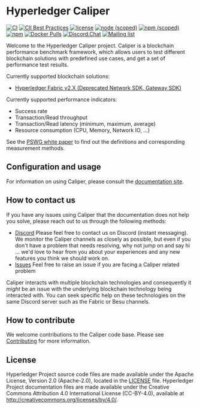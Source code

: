 # Hyperledger Caliper

[![CI](https://github.com/hyperledger-caliper/caliper/actions/workflows/main.yml/badge.svg)](https://github.com/hyperledger-caliper/caliper/actions/workflows/main.yml) <!-- The repo has been deactivated on the site [![codecov](https://codecov.io/gh/hyperledger/caliper/branch/main/graph/badge.svg?token=rVFhTNrZBJ)](https://codecov.io/gh/hyperledger/caliper) -->
[![CII Best Practices](https://bestpractices.coreinfrastructure.org/projects/2381/badge)](https://bestpractices.coreinfrastructure.org/projects/2381)
[![license](https://img.shields.io/badge/license-Apache%202.0-blue)](https://github.com/hyperledger-caliper/caliper/blob/main/LICENSE)
[![node (scoped)](https://img.shields.io/node/v/@hyperledger/caliper-cli)](https://www.npmjs.com/package/@hyperledger/caliper-cli)
[![npm (scoped)](https://img.shields.io/npm/v/@hyperledger/caliper-cli?label=version)](https://www.npmjs.com/package/@hyperledger/caliper-cli)
[![npm](https://img.shields.io/npm/dt/@hyperledger/caliper-cli?label=npm%20downloads)](https://www.npmjs.com/package/@hyperledger/caliper-cli)
[![Docker Pulls](https://img.shields.io/docker/pulls/hyperledger/caliper)](https://hub.docker.com/r/hyperledger/caliper)
[![Discord.Chat](https://img.shields.io/badge/discord-caliper-red)](https://discord.com/channels/905194001349627914/941417677778473031)
[![Mailing list](https://img.shields.io/badge/mailing%20list-caliper-blue)](https://lists.hyperledger.org/g/caliper/topics)

Welcome to the Hyperledger Caliper project. Caliper is a blockchain performance benchmark framework, which allows users to test different blockchain solutions with predefined use cases, and get a set of performance test results.

Currently supported blockchain solutions:

* [Hyperledger Fabric v2.X (Deprecated Network SDK, Gateway SDK)](https://github.com/hyperledger/fabric/tree/v2.5.13)

Currently supported performance indicators:
* Success rate
* Transaction/Read throughput
* Transaction/Read latency (minimum, maximum, average)
* Resource consumption (CPU, Memory, Network IO, ...)

See the [PSWG white paper](https://www.hyperledger.org/learn/publications/blockchain-performance-metrics) to find out the definitions and corresponding measurement methods.

## Configuration and usage

For information on using Caliper, please consult the [documentation site](https://hyperledger-caliper.github.io/caliper/).

## How to contact us

If you have any issues using Caliper that the documentation does not help you solve, please reach out to us through the following methods:
* [Discord](https://discord.com/channels/905194001349627914/941417677778473031) Please feel free to contact us on Discord (instant messaging). We monitor the Caliper channels as closely as possible, but even if you don't have a problem that needs resolving, why not jump on and say hi ... we'd love to hear from you about your experiences and any new features you think we should work on.
* [Issues](https://github.com/hyperledger-caliper/caliper/issues) Feel free to raise an issue if you are facing a Caliper related problem

Caliper interacts with multiple blockchain technologies and consequently it *might* be an issue with the underlying blockchain technology being interacted with. You can seek specific help on these technologies on the same Discord server such as the Fabric or Besu channels.

## How to contribute

We welcome contributions to the Caliper code base. Please see [Contributing](/CONTRIBUTING.md) for more information.

## License
Hyperledger Project source code files are made available under the Apache License, Version 2.0 (Apache-2.0), located in the [LICENSE](LICENSE) file. Hyperledger Project documentation files are made available under the Creative Commons Attribution 4.0 International License (CC-BY-4.0), available at http://creativecommons.org/licenses/by/4.0/.
